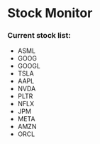 # Stock Monitor

### Current stock list:
- ASML
- GOOG
- GOOGL
- TSLA
- AAPL
- NVDA
- PLTR
- NFLX
- JPM
- META
- AMZN
- ORCL